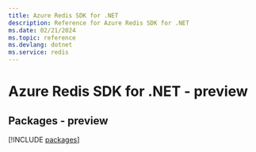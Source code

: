 ```yaml
---
title: Azure Redis SDK for .NET
description: Reference for Azure Redis SDK for .NET
ms.date: 02/21/2024
ms.topic: reference
ms.devlang: dotnet
ms.service: redis
---
```

# Azure Redis SDK for .NET - preview
## Packages - preview
[!INCLUDE [packages](redis-index.md)]